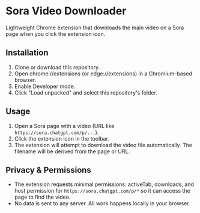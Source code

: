 # Sora Video Downloader

Lightweight Chrome extension that downloads the main video on a Sora page when you click the extension icon.

## Installation
1. Clone or download this repository.
2. Open chrome://extensions (or edge://extensions) in a Chromium-based browser.
3. Enable Developer mode.
4. Click "Load unpacked" and select this repository's folder.

## Usage
1. Open a Sora page with a video (URL like `https://sora.chatgpt.com/p/...`).
2. Click the extension icon in the toolbar.
3. The extension will attempt to download the video file automatically. The filename will be derived from the page or URL.

## Privacy & Permissions
- The extension requests minimal permissions: activeTab, downloads, and host permission for `https://sora.chatgpt.com/p/*` so it can access the page to find the video.
- No data is sent to any server. All work happens locally in your browser.